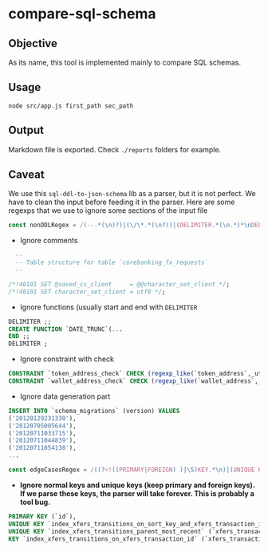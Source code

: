 # compare-sql-schema
## Objective
As its name, this tool is implemented mainly to compare SQL schemas.

## Usage
```shell
node src/app.js first_path sec_path
```

## Output
Markdown file is exported. Check `./reports` folders for example.

## Caveat

We use this `sql-ddl-to-json-schema` lib as a parser, but it is not perfect. We have to clean the input before feeding it in
the parser. Here are some regexps that we use to ignore some sections of the input file
```js
const nonDDLRegex = /(--.*(\n)?)|(\/\*.*(\n?))|(DELIMITER.*(\n.*)*\nDELIMITER.*(\n)?)|(CONSTRAINT.*CHECK.*\n)|(INSERT INTO.*(\n.*)*)/g;
```
- Ignore comments
```sql
  --
  -- Table structure for table `corebanking_fx_requests`
  --
```
```sql
/*!40101 SET @saved_cs_client     = @@character_set_client */;
/*!40101 SET character_set_client = utf8 */;
```
- Ignore functions (usually start and end with `DELIMITER`
```sql
DELIMITER ;;
CREATE FUNCTION `DATE_TRUNC`(...
END ;;
DELIMITER ;
```
- Ignore constraint with check
```sql
CONSTRAINT `token_address_check` CHECK (regexp_like(`token_address`,_utf8mb4'^0x[0-9a-fA-F]{40}$')),
CONSTRAINT `wallet_address_check` CHECK (regexp_like(`wallet_address`,_utf8mb4'^0x[0-9a-fA-F]{40}$'))
```
- Ignore data generation part
```sql
INSERT INTO `schema_migrations` (version) VALUES
('20120129231330'),
('20120705005644'),
('20120711033715'),
('20120711044839'),
('20120711054138'),
...
```
```js
const edgeCasesRegex = /((?<!((PRIMARY|FOREIGN) )|\S)KEY.*\n)|(UNIQUE KEY.*\n)/g;
```
- **Ignore normal keys and unique keys (keep primary and foreign keys). If we parse these keys, the parser will take forever.
This is probably a tool bug.**
```sql
PRIMARY KEY (`id`),
UNIQUE KEY `index_xfers_transitions_on_sort_key_and_xfers_transaction_id` (`sort_key`,`xfers_transaction_id`), -- ignore
UNIQUE KEY `index_xfers_transitions_parent_most_recent` (`xfers_transaction_id`,`most_recent`), -- ignore
KEY `index_xfers_transitions_on_xfers_transaction_id` (`xfers_transaction_id`) -- ignore
```